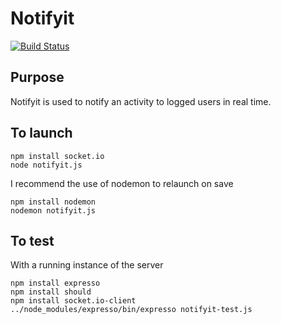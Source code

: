# Notifyit

[![Build Status](https://secure.travis-ci.org/cexbrayat/notifyit.png)](http://travis-ci.org/cexbrayat/notifyit)

## Purpose

Notifyit is used to notify an activity to logged users in real time.  

## To launch  
```
npm install socket.io  
node notifyit.js  
```

I recommend the use of nodemon to relaunch on save  
```
npm install nodemon 
nodemon notifyit.js
```

## To test

With a running instance of the server
```
npm install expresso  
npm install should  
npm install socket.io-client  
../node_modules/expresso/bin/expresso notifyit-test.js  
```
